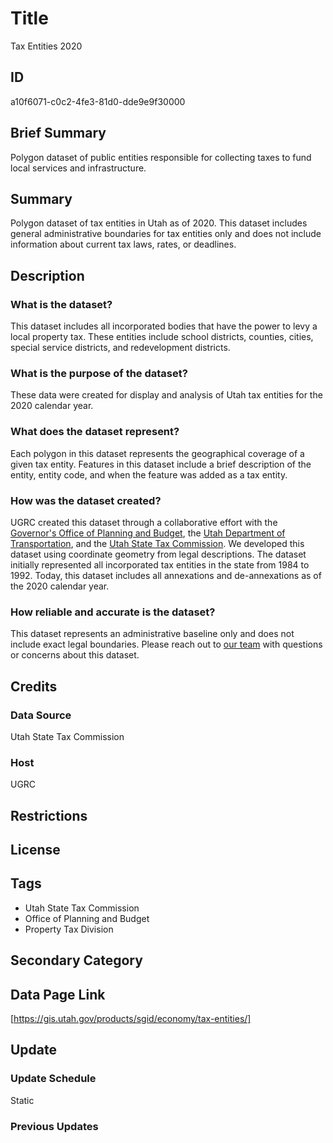 # Title

Tax Entities 2020

## ID

a10f6071-c0c2-4fe3-81d0-dde9e9f30000

## Brief Summary

Polygon dataset of public entities responsible for collecting taxes to fund local services and infrastructure.

## Summary

Polygon dataset of tax entities in Utah as of 2020. This dataset includes general administrative boundaries for tax entities only and does not include information about current tax laws, rates, or deadlines.

## Description

### What is the dataset?

This dataset includes all incorporated bodies that have the power to levy a local property tax. These entities include school districts, counties, cities, special service districts, and redevelopment districts.

### What is the purpose of the dataset?

These data were created for display and analysis of Utah tax entities for the 2020 calendar year.

### What does the dataset represent?

Each polygon in this dataset represents the geographical coverage of a given tax entity. Features in this dataset include a brief description of the entity, entity code, and when the feature was added as a tax entity.

### How was the dataset created?

UGRC created this dataset through a collaborative effort with the [Governor's Office of Planning and Budget](https://gopb.utah.gov/), the [Utah Department of Transportation](https://www.udot.utah.gov/connect/), and the [Utah State Tax Commission](https://tax.utah.gov/). We developed this dataset using coordinate geometry from legal descriptions. The dataset initially represented all incorporated tax entities in the state from 1984 to 1992. Today, this dataset includes all annexations and de-annexations as of the 2020 calendar year.

### How reliable and accurate is the dataset?

This dataset represents an administrative baseline only and does not include exact legal boundaries. Please reach out to [our team](https://gis.utah.gov/contact/) with questions or concerns about this dataset.

## Credits

### Data Source

Utah State Tax Commission

### Host

UGRC

## Restrictions

## License

## Tags

- Utah State Tax Commission
- Office of Planning and Budget
- Property Tax Division

## Secondary Category

## Data Page Link

[https://gis.utah.gov/products/sgid/economy/tax-entities/]

## Update

### Update Schedule

Static

### Previous Updates
